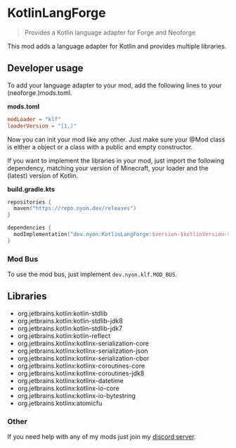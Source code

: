 # KotlinLangForge

> Provides a Kotlin language adapter for Forge and Neoforge

This mod adds a language adapter for Kotlin and provides multiple libraries.

## Developer usage
To add your language adapter to your mod, add the following lines to your 
(neoforge.)mods.toml.

**mods.toml**
```toml
modLoader = "klf"
loaderVersion = "[1,)"
```

Now you can init your mod like any other. Just make sure your @Mod class is either a object or a class with a public 
and empty constructor.

If you want to implement the libraries in your mod, just import the following dependency, 
matching your version of Minecraft, your loader and the (latest) version of Kotlin.

**build.gradle.kts**
```kotlin
repositories {
  maven("https://repo.nyon.dev/releases")
}

dependencies {
  modImplementation("dev.nyon:KotlinLangForge:$version-$kotlinVersion-$mcVersion+$loader")
}
```

### Mod Bus
To use the mod bus, just implement `dev.nyon.klf.MOD_BUS`.

## Libraries
- org.jetbrains.kotlin:kotlin-stdlib
- org.jetbrains.kotlin:kotlin-stdlib-jdk8
- org.jetbrains.kotlin:kotlin-stdlib-jdk7
- org.jetbrains.kotlin:kotlin-reflect
- org.jetbrains.kotlinx:kotlinx-serialization-core
- org.jetbrains.kotlinx:kotlinx-serialization-json
- org.jetbrains.kotlinx:kotlinx-serialization-cbor
- org.jetbrains.kotlinx:kotlinx-coroutines-core
- org.jetbrains.kotlinx:kotlinx-coroutines-jdk8
- org.jetbrains.kotlinx:kotlinx-datetime
- org.jetbrains.kotlinx:kotlinx-io-core
- org.jetbrains.kotlinx:kotlinx-io-bytestring
- org.jetbrains.kotlinx:atomicfu

### Other

If you need help with any of my mods just join my [discord server](https://nyon.dev/discord).
